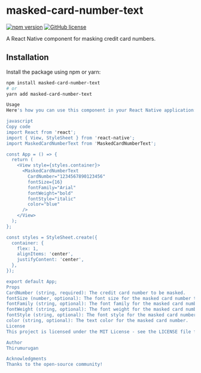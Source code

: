 # masked-card-number-text

[![npm version](https://badge.fury.io/js/masked-card-number.svg)](https://badge.fury.io/js/masked-card-number)
[![GitHub license](https://img.shields.io/badge/license-MIT-blue.svg)](https://github.com/spthirumurugan/masked-card-number/blob/main/LICENSE)

A React Native component for masking credit card numbers.

## Installation

Install the package using npm or yarn:

```bash
npm install masked-card-number-text
# or
yarn add masked-card-number-text

Usage
Here's how you can use this component in your React Native application:

javascript
Copy code
import React from 'react';
import { View, StyleSheet } from 'react-native';
import MaskedCardNumberText from 'MaskedCardNumberText';

const App = () => {
  return (
    <View style={styles.container}>
      <MaskedCardNumberText
        CardNumber="1234567890123456"
        fontSize={16}
        fontFamily="Arial"
        fontWeight="bold"
        fontStyle="italic"
        color="blue"
      />
    </View>
  );
};

const styles = StyleSheet.create({
  container: {
    flex: 1,
    alignItems: 'center',
    justifyContent: 'center',
  },
});

export default App;
Props
CardNumber (string, required): The credit card number to be masked.
fontSize (number, optional): The font size for the masked card number text.
fontFamily (string, optional): The font family for the masked card number text.
fontWeight (string, optional): The font weight for the masked card number text (e.g., 'normal', 'bold', etc.).
fontStyle (string, optional): The font style for the masked card number text (e.g., 'normal', 'italic').
color (string, optional): The text color for the masked card number.
License
This project is licensed under the MIT License - see the LICENSE file for details.

Author
Thirumurugan

Acknowledgments
Thanks to the open-source community!

